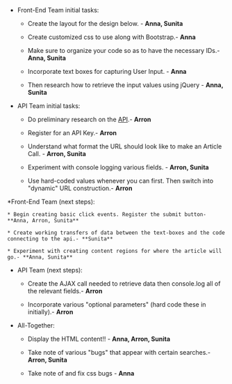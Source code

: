 * Front-End Team initial tasks:

    * Create the layout for the design below. - **Anna, Sunita**

    * Create customized css to use along with Bootstrap.- **Anna**

    * Make sure to organize your code so as to have the necessary IDs.- **Anna, Sunita**

    * Incorporate text boxes for capturing User Input. - **Anna**

    * Then research how to retrieve the input values using jQuery - **Anna, Sunita**

* API Team initial tasks:

    * Do preliminary research on the [API](http://developer.nytimes.com/article_search_v2.json).- **Arron**

    * Register for an API Key.- **Arron**

    * Understand what format the URL should look like to make an Article Call. - **Arron, Sunita**

    * Experiment with console logging various fields. - **Arron, Sunita**

	* Use hard-coded values whenever you can first. Then switch into "dynamic" URL construction.- **Arron**

*Front-End Team (next steps):

    * Begin creating basic click events. Register the submit button- **Anna, Arron, Sunita**

    * Create working transfers of data between the text-boxes and the code connecting to the api.- **Sunita**

    * Experiment with creating content regions for where the article will go.- **Anna, Sunita**

* API Team (next steps):

    * Create the AJAX call needed to retrieve data then console.log all of the relevant fields.- **Arron**

    * Incorporate various "optional parameters" (hard code these in initially).- **Arron**


* All-Together:

    * Display the HTML content!! - **Anna, Arron, Sunita**

    * Take note of various "bugs" that appear with certain searches.- **Arron, Sunita**

	* Take note of and fix css bugs - **Anna**